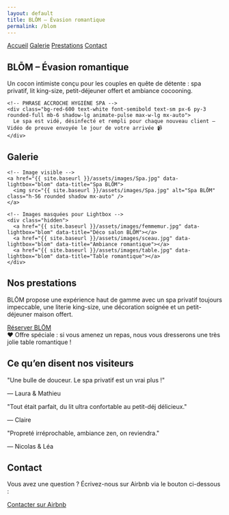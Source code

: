 ```yaml
---
layout: default
title: BLŌM – Évasion romantique
permalink: /blom
---
```


<div class="bg-black text-white min-h-screen px-4">

  <!-- MENU DE NAVIGATION -->
  <nav class="flex justify-center space-x-6 py-6 text-sm font-semibold uppercase tracking-wide">
    <a href="{{ site.baseurl }}/" class="hover:underline">Accueil</a>
    <a href="#galerie" class="hover:underline">Galerie</a>
    <a href="#prestations" class="hover:underline">Prestations</a>
    <a href="#contact" class="hover:underline">Contact</a>
  </nav>

  <!-- SECTION ACCUEIL -->
  <section id="accueil" class="text-center py-6">
    <h1 class="text-4xl font-bold mb-6">BLŌM – Évasion romantique</h1>
    <p class="text-lg max-w-xl mx-auto mb-8">
      Un cocon intimiste conçu pour les couples en quête de détente : spa privatif, lit king-size, petit-déjeuner offert et ambiance cocooning.
    </p>

    <!-- PHRASE ACCROCHE HYGIÈNE SPA -->
    <div class="bg-red-600 text-white font-semibold text-sm px-6 py-3 rounded-full mb-6 shadow-lg animate-pulse max-w-lg mx-auto">
      Le spa est vidé, désinfecté et rempli pour chaque nouveau client – Vidéo de preuve envoyée le jour de votre arrivée 📹
    </div>
  </section>

  <!-- SECTION GALERIE -->
  <section id="galerie" class="text-center py-8">
    <h2 class="text-2xl font-bold mb-6">Galerie</h2>

    <!-- Image visible -->
    <a href="{{ site.baseurl }}/assets/images/Spa.jpg" data-lightbox="blom" data-title="Spa BLŌM">
      <img src="{{ site.baseurl }}/assets/images/Spa.jpg" alt="Spa BLŌM" class="h-56 rounded shadow mx-auto" />
    </a>

    <!-- Images masquées pour Lightbox -->
    <div class="hidden">
      <a href="{{ site.baseurl }}/assets/images/femmemur.jpg" data-lightbox="blom" data-title="Déco salon BLŌM"></a>
      <a href="{{ site.baseurl }}/assets/images/sceau.jpg" data-lightbox="blom" data-title="Ambiance romantique"></a>
      <a href="{{ site.baseurl }}/assets/images/table.jpg" data-lightbox="blom" data-title="Table romantique"></a>
    </div>
  </section>

  <!-- SECTION PRESTATIONS -->
  <section id="prestations" class="text-center py-12">
    <h2 class="text-2xl font-bold mb-6">Nos prestations</h2>
    <p class="max-w-xl mx-auto text-lg mb-6">
      BLŌM propose une expérience haut de gamme avec un spa privatif toujours impeccable, une literie king-size, une décoration soignée et un petit-déjeuner maison offert.
    </p>
    <a href="https://www.airbnb.fr/rooms/87654321"
       class="bg-white text-black hover:bg-gray-200 font-semibold py-3 px-6 rounded-full transition mb-8 inline-block">
      Réserver BLŌM
    </a>
    <div class="bg-pink-600 text-white py-4 px-6 rounded-lg shadow-lg max-w-xl mx-auto mt-8">
      ❤️ Offre spéciale : si vous amenez un repas, nous vous dresserons une très jolie table romantique !
    </div>
  </section>

  <!-- SECTION TÉMOIGNAGES -->
  <section class="py-12">
    <h2 class="text-2xl font-bold text-center mb-6">Ce qu’en disent nos visiteurs</h2>
    <div class="relative w-full max-w-2xl mx-auto overflow-hidden">
      <div id="testimonial-carousel" class="whitespace-nowrap transition-transform duration-700 ease-in-out">
        <div class="inline-block w-full px-4">
          <p class="text-lg italic mb-2">"Une bulle de douceur. Le spa privatif est un vrai plus !"</p>
          <p class="text-sm text-gray-300">— Laura & Mathieu</p>
        </div>
        <div class="inline-block w-full px-4">
          <p class="text-lg italic mb-2">"Tout était parfait, du lit ultra confortable au petit-déj délicieux."</p>
          <p class="text-sm text-gray-300">— Claire</p>
        </div>
        <div class="inline-block w-full px-4">
          <p class="text-lg italic mb-2">"Propreté irréprochable, ambiance zen, on reviendra."</p>
          <p class="text-sm text-gray-300">— Nicolas & Léa</p>
        </div>
      </div>
    </div>
  </section>

  <script>
    let index = 0;
    const carousel = document.getElementById('testimonial-carousel');
    const slideCount = carousel.children.length;

    setInterval(() => {
      index = (index + 1) % slideCount;
      carousel.style.transform = `translateX(-${index * 100}%)`;
    }, 7000);
  </script>

  <!-- SECTION CONTACT -->
  <section id="contact" class="text-center py-12">
    <h2 class="text-2xl font-bold mb-4">Contact</h2>
    <p class="text-lg mb-4">Vous avez une question ? Écrivez-nous sur Airbnb via le bouton ci-dessous :</p>
    <a href="https://www.airbnb.fr/rooms/87654321"
       class="bg-white text-black hover:bg-gray-200 font-semibold py-3 px-6 rounded-full transition inline-block">
      Contacter sur Airbnb
    </a>
  </section>

</div>
